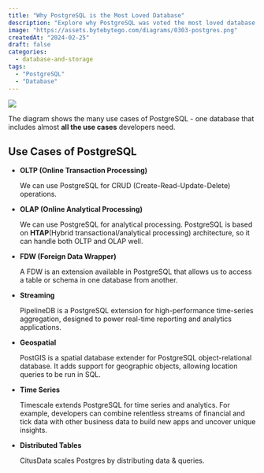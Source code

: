 ```yaml
---
title: "Why PostgreSQL is the Most Loved Database"
description: "Explore why PostgreSQL was voted the most loved database in the 2022 survey."
image: "https://assets.bytebytego.com/diagrams/0303-postgres.png"
createdAt: "2024-02-25"
draft: false
categories:
  - database-and-storage
tags:
  - "PostgreSQL"
  - "Database"
---
```


![](https://assets.bytebytego.com/diagrams/0303-postgres.png)

The diagram shows the many use cases of PostgreSQL - one database that includes almost **all the use cases** developers need.

## Use Cases of PostgreSQL

*   **OLTP (Online Transaction Processing)**

    We can use PostgreSQL for CRUD (Create-Read-Update-Delete) operations.

*   **OLAP (Online Analytical Processing)**

    We can use PostgreSQL for analytical processing. PostgreSQL is based on **HTAP**(Hybrid transactional/analytical processing) architecture, so it can handle both OLTP and OLAP well.

*   **FDW (Foreign Data Wrapper)**

    A FDW is an extension available in PostgreSQL that allows us to access a table or schema in one database from another.

*   **Streaming**

    PipelineDB is a PostgreSQL extension for high-performance time-series aggregation, designed to power real-time reporting and analytics applications.

*   **Geospatial**

    PostGIS is a spatial database extender for PostgreSQL object-relational database. It adds support for geographic objects, allowing location queries to be run in SQL.

*   **Time Series**

    Timescale extends PostgreSQL for time series and analytics. For example, developers can combine relentless streams of financial and tick data with other business data to build new apps and uncover unique insights.

*   **Distributed Tables**

    CitusData scales Postgres by distributing data & queries.
